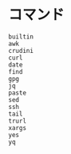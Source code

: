 # コマンド

```{toctree}
builtin
awk
crudini
curl
date
find
gpg
jq
paste
sed
ssh
tail
trurl
xargs
yes
yq
```
